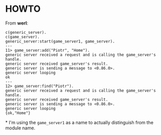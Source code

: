 # HOWTO

From **werl**:

```
c(generic_server).
c(game_server).
generic_server:start(game_server1, game_server).
---
11> game_server:add("Piotr", "Home").               
generic server received a request and is calling the game_server's handle.
generic server received game_server's result.
generic server is sending a message to <0.86.0>.
generic server looping
ok
---
12> game_server:find("Piotr").        
generic server received a request and is calling the game_server's handle.
generic server received game_server's result.
generic server is sending a message to <0.86.0>.
generic server looping
{ok,"Home"}
```

\* I'm using the ```game_server1``` as a name to actually distinguish from the module name.
